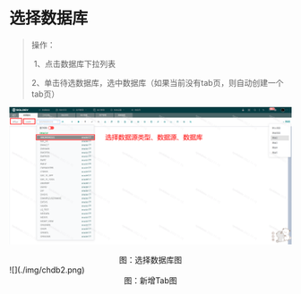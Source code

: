 # 选择数据库

> 操作：
>
> ​  1、点击数据库下拉列表
>
> ​  2、单击待选数据库，选中数据库（如果当前没有tab页，则自动创建一个tab页）

![](./img/chdb1.png)
<center>图：选择数据库图</center>
![](./img/chdb2.png)
<center>图：新增Tab图</center>
